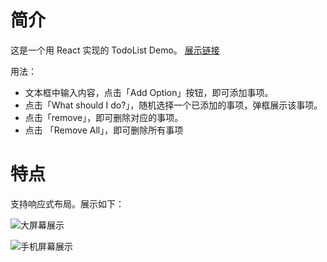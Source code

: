# 简介

这是一个用 React 实现的 TodoList Demo。  [展示链接](https://noclyt-indecision-app.herokuapp.com/%20deployed%20to%20Heroku)


用法： 

* 文本框中输入内容，点击「Add Option」按钮，即可添加事项。
* 点击「What should I do?」，随机选择一个已添加的事项，弹框展示该事项。
* 点击「remove」，即可删除对应的事项。
* 点击 「Remove All」，即可删除所有事项

# 特点
支持响应式布局。展示如下：

![大屏幕展示](http://noclyt.qiniudn.com/2018_01_15_18_10_08.png)

![手机屏幕展示](http://noclyt.qiniudn.com/2018_01_15_18_11_41.png)



